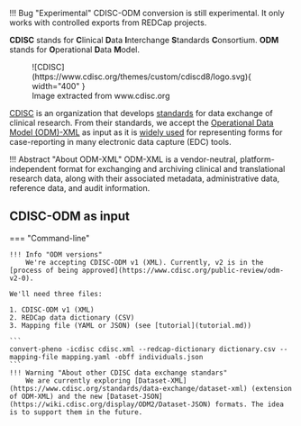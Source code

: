 !!! Bug "Experimental"
    CDISC-ODM conversion is still experimental. It only works with controlled exports from REDCap projects.

**CDISC** stands for **C**linical **D**ata **I**nterchange **S**tandards **C**onsortium. **ODM** stands for **O**perational **D**ata **M**odel.

<figure markdown>
   ![CDISC](https://www.cdisc.org/themes/custom/cdiscd8/logo.svg){ width="400" }
   <figcaption>Image extracted from www.cdisc.org</figcaption>
</figure>

[CDISC](https://www.cdisc.org) is an organization that develops [standards](https://www.cdisc.org/standards/data-exchange) for data exchange of clinical research. From their standards, we accept the [Operational Data Model (ODM)-XML](https://www.cdisc.org/standards/data-exchange/odm) as input as it is [widely used](https://en.wikipedia.org/wiki/Clinical_Data_Interchange_Standards_Consortium#ODM_and_EDC_integration) for representing forms for case-reporting in many electronic data capture (EDC) tools. 

!!! Abstract "About ODM-XML"
    ODM-XML is a vendor-neutral, platform-independent format for exchanging and archiving clinical and translational research data, along with their associated metadata, administrative data, reference data, and audit information.

## CDISC-ODM as input

=== "Command-line"

    !!! Info "ODM versions"
        We're accepting CDISC-ODM v1 (XML). Currently, v2 is in the [process of being approved](https://www.cdisc.org/public-review/odm-v2-0).

    We'll need three files:

    1. CDISC-ODM v1 (XML)
    2. REDCap data dictionary (CSV)
    3. Mapping file (YAML or JSON) (see [tutorial](tutorial.md))

    ```
    convert-pheno -icdisc cdisc.xml --redcap-dictionary dictionary.csv --mapping-file mapping.yaml -obff individuals.json
    ```
    !!! Warning "About other CDISC data exchange standars"
        We are currently exploring [Dataset-XML](https://www.cdisc.org/standards/data-exchange/dataset-xml) (extension of ODM-XML) and the new [Dataset-JSON](https://wiki.cdisc.org/display/ODM2/Dataset-JSON) formats. The idea is to support them in the future.

